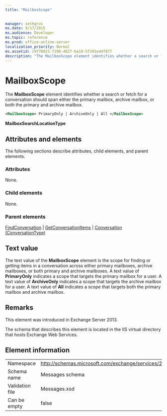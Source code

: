 ```yaml
---
title: "MailboxScope"
 
 
manager: sethgros
ms.date: 9/17/2015
ms.audience: Developer
ms.topic: reference
ms.prod: office-online-server
localization_priority: Normal
ms.assetid: c9778823-f290-4827-ba19-5f391ed4f877
description: "The MailboxScope element identifies whether a search or fetch for a conversation should span either the primary mailbox, archive mailbox, or both the primary and archive mailbox."
---
```


# MailboxScope

The **MailboxScope** element identifies whether a search or fetch for a conversation should span either the primary mailbox, archive mailbox, or both the primary and archive mailbox. 
  
```XML
<MailboxScope> PrimaryOnly | ArchiveOnly | All </MailboxScope>
```

 **MailboxSearchLocationType**
## Attributes and elements

The following sections describe attributes, child elements, and parent elements.
  
### Attributes

None.
  
### Child elements

None.
  
### Parent elements

[FindConversation](findconversation.md) | [GetConversationItems](getconversationitems.md) | [Conversation (ConversationType)](conversation-conversationtype.md)
  
## Text value

The text value of the **MailboxScope** element is the scope for finding or getting items in a conversation across either primary mailboxes, archive mailboxes, or both primary and archive mailboxes. A text value of **PrimaryOnly** indicates a scope that targets the primary mailbox for a user. A text value of **ArchiveOnly** indicates a scope that targets the archive mailbox for a user. A text value of **All** indicates a scope that targets both the primary mailbox and archive mailbox. 
  
## Remarks

This element was introduced in Exchange Server 2013.
  
The schema that describes this element is located in the IIS virtual directory that hosts Exchange Web Services.
  
## Element information

|||
|:-----|:-----|
|Namespace  <br/> |http://schemas.microsoft.com/exchange/services/2006/messages  <br/> |
|Schema name  <br/> |Messages schema  <br/> |
|Validation file  <br/> |Messages.xsd  <br/> |
|Can be empty  <br/> |false  <br/> |
   

